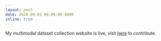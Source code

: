 ```yaml
---
layout: post
date: 2020-09-01 00:00:00-0400
inline: true
---
```


My multimodal dataset collection website is live, visit [here](https://mmsd.co.za/) to contribute. 
